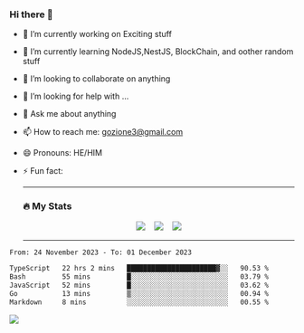 ### Hi there 👋

<!--
**charlieScript/charlieScript** is a ✨ _special_ ✨ repository because its `README.md` (this file) appears on your GitHub profile.

Here are some ideas to get you started: -->

- 🔭 I’m currently working on Exciting stuff
- 🌱 I’m currently learning NodeJS,NestJS, BlockChain, and oother random stuff
- 👯 I’m looking to collaborate on anything
- 🤔 I’m looking for help with ...
- 💬 Ask me about anything
- 📫 How to reach me: gozione3@gmail.com
- 😄 Pronouns: HE/HIM
- ⚡ Fun fact:


  ---

  ### :fire: My Stats

  <div id="stats" align="center">
  <img src="http://github-readme-streak-stats.herokuapp.com?user=charlieScript&theme=dark&date_format=M%20j%5B%2C%20Y%5D" />&nbsp;&nbsp;&nbsp;
  <img src="https://github-readme-stats.vercel.app/api/top-langs/?username=charlieScript&layout=compact&theme=vision-friendly-dark"/>&nbsp;&nbsp;&nbsp;
  <img src="https://github-readme-stats.vercel.app/api?username=charlieScript&show_icons=true&theme=radical"/>
  </div>

  ---



<!--START_SECTION:waka-->

```txt
From: 24 November 2023 - To: 01 December 2023

TypeScript   22 hrs 2 mins   ██████████████████████▓░░   90.53 %
Bash         55 mins         █░░░░░░░░░░░░░░░░░░░░░░░░   03.79 %
JavaScript   52 mins         █░░░░░░░░░░░░░░░░░░░░░░░░   03.62 %
Go           13 mins         ▒░░░░░░░░░░░░░░░░░░░░░░░░   00.94 %
Markdown     8 mins          ░░░░░░░░░░░░░░░░░░░░░░░░░   00.55 %
```

<!--END_SECTION:waka-->
![](https://komarev.com/ghpvc/?username=charlieScript)
